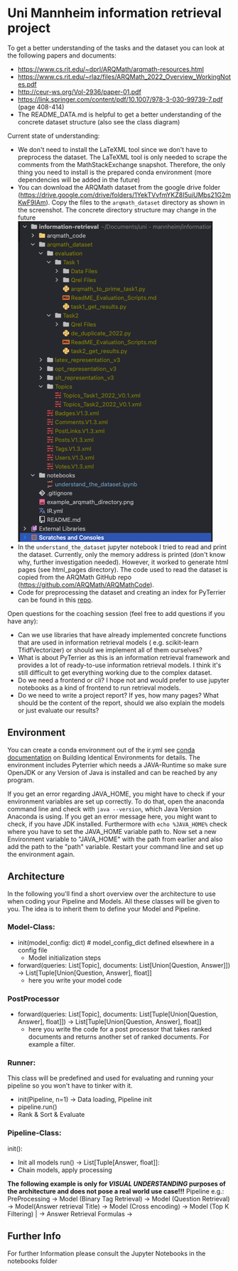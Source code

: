 # Uni Mannheim information retrieval project

To get a better understanding of the tasks and the dataset you can look at the following papers and documents:

- https://www.cs.rit.edu/~dprl/ARQMath/arqmath-resources.html
- https://www.cs.rit.edu/~rlaz/files/ARQMath_2022_Overview_WorkingNotes.pdf
- http://ceur-ws.org/Vol-2936/paper-01.pdf
- https://link.springer.com/content/pdf/10.1007/978-3-030-99739-7.pdf (page 408-414)
- The README_DATA.md is helpful to get a better understanding of the concrete dataset structure (also see the class
  diagram)

Current state of understanding:

- We don't need to install the LaTeXML tool since we don't have to preprocess the dataset. The LaTeXML tool is only
  needed to scrape the comments from the MathStackExchange snapshot. Therefore, the only thing you need to install
  is the prepared conda environment (more dependencies will be added in the future)
- You can download the ARQMath dataset from the google drive
  folder (https://drive.google.com/drive/folders/1YekTVvfmYKZ8I5uiUMbs21G2mKwF9IAm). Copy the files to
  the `arqmath_dataset` directory as shown in the screenshot. The concrete directory structure may change in the
  future ![image](example_arqmath_directory.png)
- In the `understand_the_dataset` jupyter notebook I tried to read and print the dataset. Currently, only the memory
  address is printed (don't know why, further investigation needed). However, it worked to generate html
  pages (see html_pages directory). The code used to read the dataset is copied from the ARQMath GitHub
  repo (https://github.com/ARQMath/ARQMathCode).
- Code for preprocessing the dataset and creating an index for PyTerrier can be found in
  this [repo](https://gitlab.com/dprl/pt-arqmath/-/tree/main/).

Open questions for the coaching session (feel free to add questions if you have any):

- Can we use libraries that have already implemented concrete functions that are used in information retrieval models (
  e.g. scikit-learn TfidfVectorizer) or should we implement all of them ourselves?
- What is about PyTerrier as this is an information retrieval framework and provides a lot of ready-to-use information
  retrieval models. I think it's still difficult to get everything working due to the complex dataset.
- Do we need a frontend or cli? I hope not and would prefer to use jupyter notebooks as a kind of frontend to run
  retrieval models.
- Do we need to write a project report? If yes, how many pages? What should be the content of the report, should we also
  explain the models or just evaluate our results?

## Environment

You can create a conda environment out of the ir.yml
see [conda documentation](https://conda.io/projects/conda/en/latest/user-guide/tasks/manage-environments.html#activating-an-environment)
on Building Identical Environments for details. The environment includes Pyterrier which needs a JAVA-Runtime so make
sure OpenJDK or any Version of Java is installed and can be reached by any program.

If you get an error regarding JAVA_HOME, you might have to check if your environment variables are set up correctly. To
do that, open the anaconda command line and check with `java --version`, which Java Version Anaconda is using. If you
get an error message here, you might want to check, if you have JDK installed. Furthermore with `echo %JAVA_HOME%` check
where you have to set the JAVA_HOME variable path to. Now set a new Environment variable to "JAVA_HOME" with the path
from earlier and also add the path to the "path" variable. Restart your command line and set up the environment again.

## Architecture
In the following you'll find a short overview over the architecture to use when coding your Pipeline and Models. All these classes
will be given to you. The idea is to inherit them to define your Model and Pipeline.
### Model-Class:
- init(model_config: dict) # model_config_dict defined elsewhere in a config file
  - Model initialization steps
- forward(queries: List[Topic], documents: List[Union[Question, Answer]]) -> List[Tuple[Union[Question, Answer], float]]
  - here you write your model code

### PostProcessor
- forward(queries: List[Topic], documents: List[Tuple[Union[Question, Answer], float]]) -> List[Tuple[Union[Question, Answer], float]]
  - here you write the code for a post processor that takes ranked documents and returns another set of ranked documents. For example a filter.

### Runner:
This class will be predefined and used for evaluating and running your pipeline so you won't have to tinker with it.
- init(Pipeline, n=1) -> Data loading, Pipeline init
- pipeline.run()
- Rank & Sort & Evaluate

### Pipeline-Class:
init():
- Init all models
run() -> List[Tuple[Answer, float]]:
- Chain models, apply processing

**The following example is only for *VISUAL UNDERSTANDING* purposes of the architecture and does not pose a real world use case!!!**
Pipeline e.g.: PreProcessing -> Model (Binary Tag Retrieval) -> Model (Question Retrieval) -> Model(Answer retrieval Title) -> Model (Cross encoding) -> Model (Top K Filtering)
													             					| -> Answer Retrieval Formulas ->

## Further Info

For further Information please consult the Jupyter Notebooks in the notebooks folder
